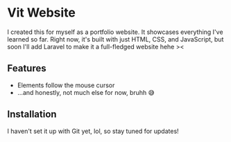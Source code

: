 # Vit Website

I created this for myself as a portfolio website. It showcases everything I've learned so far. Right now, it's built with just HTML, CSS, and JavaScript, but soon I'll add Laravel to make it a full-fledged website hehe ><

## Features
- Elements follow the mouse cursor
- ...and honestly, not much else for now, bruhh 😅

## Installation

I haven't set it up with Git yet, lol, so stay tuned for updates!
